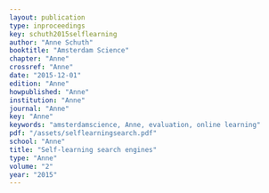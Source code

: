 ```yaml
---
layout: publication
type: inproceedings
key: schuth2015selflearning
author: "Anne Schuth"
booktitle: "Amsterdam Science"
chapter: "Anne"
crossref: "Anne"
date: "2015-12-01"
edition: "Anne"
howpublished: "Anne"
institution: "Anne"
journal: "Anne"
key: "Anne"
keywords: "amsterdamscience, Anne, evaluation, online learning"
pdf: "/assets/selflearningsearch.pdf"
school: "Anne"
title: "Self-learning search engines"
type: "Anne"
volume: "2"
year: "2015"
---
```

